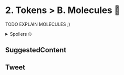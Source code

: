 # 2. Tokens > B. Molecules 🧬

TODO EXPLAIN MOLECULES ;)

<details>
<summary>Spoilers 🤐</summary>

- SuggestedContent
- Tweet

</details>

## SuggestedContent

## Tweet
